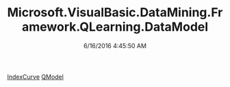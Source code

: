 ﻿---
title: Microsoft.VisualBasic.DataMining.Framework.QLearning.DataModel
date: 6/16/2016 4:45:50 AM
---

[IndexCurve](T-Microsoft.VisualBasic.DataMining.Framework.QLearning.DataModel.IndexCurve.html)
[QModel](T-Microsoft.VisualBasic.DataMining.Framework.QLearning.DataModel.QModel.html)
